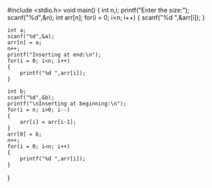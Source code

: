 #include <stdio.h>
void main()
{
    int n,i;
    printf("Enter the size:");
    scanf("%d",&n);
    int arr[n];
    for(i = 0; i<n; i++)
    {
        scanf("%d ",&arr[i]);
    }
    
    int a;
    scanf("%d",&a);
    arr[n] = a;
    n++;
    printf("Inserting at end:\n");
    for(i = 0; i<n; i++)
    {
        printf("%d ",arr[i]);
    }
    
    int b;
    scanf("%d",&b);
    printf("\nInserting at beginning:\n");
    for(i = n; i>0; i--)
    {
        arr[i] = arr[i-1];
    }
    arr[0] = b;
    n++;
    for(i = 0; i<n; i++)
    {
        printf("%d ",arr[i]);
    }
}
